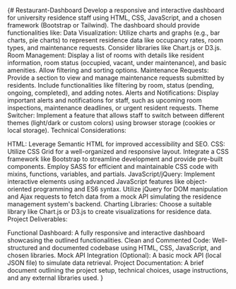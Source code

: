 {# Restaurant-Dashboard
Develop a responsive and interactive dashboard for university residence staff using HTML, CSS, JavaScript, and a chosen framework (Bootstrap or Tailwind). The dashboard should provide functionalities like:
Data Visualization: Utilize charts and graphs (e.g., bar charts, pie charts) to represent residence data like occupancy rates, room types, and maintenance requests. Consider libraries like Chart.js or D3.js.
Room Management: Display a list of rooms with details like resident information, room status (occupied, vacant, under maintenance), and basic amenities. Allow filtering and sorting options.
Maintenance Requests: Provide a section to view and manage maintenance requests submitted by residents. Include functionalities like filtering by room, status (pending, ongoing, completed), and adding notes.
Alerts and Notifications: Display important alerts and notifications for staff, such as upcoming room inspections, maintenance deadlines, or urgent resident requests.
Theme Switcher: Implement a feature that allows staff to switch between different themes (light/dark or custom colors) using browser storage (cookies or local storage).
Technical Considerations:

HTML: Leverage Semantic HTML for improved accessibility and SEO.
CSS:
Utilize CSS Grid for a well-organized and responsive layout.
Integrate a CSS framework like Bootstrap to streamline development and provide pre-built components.
Employ SASS for efficient and maintainable CSS code with mixins, functions, variables, and partials.
JavaScript/jQuery:
Implement interactive elements using advanced JavaScript features like object-oriented programming and ES6 syntax.
Utilize jQuery for DOM manipulation and Ajax requests to fetch data from a mock API simulating the residence management system's backend.
Charting Libraries: Choose a suitable library like Chart.js or D3.js to create visualizations for residence data.
Project Deliverables:

Functional Dashboard: A fully responsive and interactive dashboard showcasing the outlined functionalities.
Clean and Commented Code: Well-structured and documented codebase using HTML, CSS, JavaScript, and chosen libraries.
Mock API Integration (Optional): A basic mock API (local JSON file) to simulate data retrieval.
Project Documentation: A brief document outlining the project setup, technical choices, usage instructions, and any external libraries used.
}
